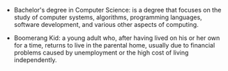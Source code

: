 - Bachelor's degree in Computer Science: is a degree that focuses on the study of computer systems, algorithms, programming languages, software development, and various other aspects of computing.

- Boomerang Kid: a young adult who, after having lived on his or her own for a time, returns to live in the parental home, usually due to financial problems caused by unemployment or the high cost of living independently.